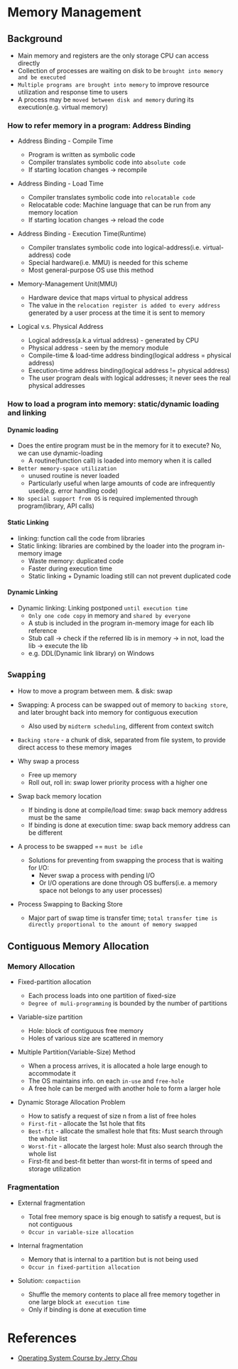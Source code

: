 # Memory Management
## Background
* Main memory and registers are the only storage CPU can access directly
* Collection of processes are waiting on disk to be `brought into memory and be executed`
* `Multiple programs are brought into memory` to improve resource utilization and response time to users
* A process may be `moved between disk and memory` during its execution(e.g. virtual memory)

### How to refer memory in a program: Address Binding

* Address Binding - Compile Time
	* Program is written as symbolic code
	* Compiler translates symbolic code into `absolute code`
	* If starting location changes -> recompile

* Address Binding - Load Time
	* Compiler translates symbolic code into `relocatable code`
	* Relocatable code: Machine language that can be run from any memory location
	* If starting location changes -> reload the code

* Address Binding - Execution Time(Runtime)
	* Compiler translates symbolic code into logical-address(i.e. virtual-address) code
	* Special hardware(i.e. MMU) is needed for this scheme
	* Most general-purpose OS use this method

* Memory-Management Unit(MMU)
	* Hardware device that maps virtual to physical address
	* The value in the `relocation register is added to every address` generated by a user process at the time it is sent to memory

* Logical v.s. Physical Address
	* Logical address(a.k.a virtual address) - generated by CPU
	* Physical address - seen by the memory module
	* Compile-time & load-time address binding(logical address = physical address)
	* Execution-time address binding(logical address != physical address)
	* The user program deals with logical addresses; it never sees the real physical addresses

### How to load a program into memory: static/dynamic loading and linking

#### Dynamic loading
* Does the entire program must be in the memory for it to execute? No, we can use dynamic-loading
	* A routine(function call) is loaded into memory when it is called
* `Better memory-space utilization`
	* unused routine is never loaded
	* Particularly useful when large amounts of code are infrequently used(e.g. error handling code)
* `No special support from OS` is required implemented through program(library, API calls)

#### Static Linking
* linking: function call the code from libraries
* Static linking: libraries are combined by the loader into the program in-memory image
	* Waste memory: duplicated code
	* Faster during execution time
	* Static linking + Dynamic loading still can not prevent duplicated code

#### Dynamic Linking
* Dynamic linking: Linking postponed `until execution time`
	* `Only one code copy` in memory and `shared by everyone`
	* A stub is included in the program in-memory image for each lib reference
	* Stub call -> check if the referred lib is in memory -> in not, load the lib -> execute the lib
	* e.g. DDL(Dynamic link library) on Windows

## `Swapping`
* How to move a program between mem. & disk: swap
* Swapping: A process can be swapped out of memory to `backing store`, and later brought back into memory for contiguous execution
	* Also used by `midterm scheduling`, different from context switch
* `Backing store` - a chunk of disk, separated from file system, to provide direct access to these memory images
* Why swap a process
	* Free up memory
	* Roll out, roll in: swap lower priority process with a higher one

* Swap back memory location
	* If binding is done at compile/load time: swap back memory address must be the same
	* If binding is done at execution time: swap back memory address can be different

* A process to be swapped == `must be idle`
	* Solutions for preventing from swapping the process that is waiting for I/O:
 		* Never swap a process with pending I/O
 		* Or I/O operations are done through OS buffers(i.e. a memory space not belongs to any user processes)

* Process Swapping to Backing Store
	* Major part of swap time is transfer time; `total transfer time is directly proportional to the amount of memory swapped`

## Contiguous Memory Allocation

### Memory Allocation
* Fixed-partition allocation
	* Each process loads into one partition of fixed-size
	* `Degree of muli-programming` is bounded by the number of partitions

* Variable-size partition
	* Hole: block of contiguous free memory
	* Holes of various size are scattered in memory

* Multiple Partition(Variable-Size) Method
	* When a process arrives, it is allocated a hole large enough to accommodate it
	* The OS maintains info. on each `in-use` and `free-hole`
	* A free hole can be merged with another hole to form a larger hole

* Dynamic Storage Allocation Problem
	* How to satisfy a request of size n from a list of free holes
	* `First-fit` - allocate the 1st hole that fits
	* `Best-fit` - allocate the smallest hole that fits: Must search through the whole list
	* `Worst-fit` - allocate the largest hole: Must also search through the whole list
	* First-fit and best-fit better than worst-fit in terms of speed and storage utilization

### Fragmentation
* External fragmentation
	* Total free memory space is big enough to satisfy a request, but is not contiguous
	* `Occur in variable-size allocation`
* Internal fragmentation
	* Memory that is internal to a partition but is not being used
	* `Occur in fixed-partition allocation`

* Solution: `compactiion`
	* Shuffle the memory contents to place all free memory together in one large block `at execution time`
	* Only if binding is done at execution time

# References
* [Operating System Course by Jerry Chou](https://www.youtube.com/playlist?list=PLS0SUwlYe8czigQPzgJTH2rJtwm0LXvDX)